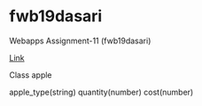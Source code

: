 # fwb19dasari

Webapps Assignment-11 (fwb19dasari)

[Link](https://fwb19dasari.herokuapp.com/)

Class apple

apple_type(string)
quantity(number)
cost(number)

